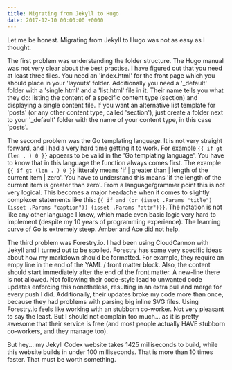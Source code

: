 ```yaml
---
title: Migrating from Jekyll to Hugo
date: 2017-12-10 00:00:00 +0000
---
```

Let me be honest. Migrating from Jekyll to Hugo was not as easy as I thought.

The first problem was understanding the folder structure. The Hugo manual was not very clear about the best practise. I have figured out that you need at least three files. You need an 'index.html' for the front page which you should place in your 'layouts' folder. Additionally you need a '_default' folder with a 'single.html' and a 'list.html' file in it. Their name tells you what they do: listing the content of a specific content type (section) and displaying a single content file. If you want an alternative list template for 'posts' (or any other content type, called 'section'), just create a folder next to your '_default' folder with the name of your content type, in this case 'posts'.

The second problem was the Go templating language. It is not very straight forward, and I had a very hard time getting it to work. For example `{{ if gt (len . ) 0 }}` appears to be valid in the 'Go templating language'. You have to know that in this language the function always comes first. The example `{{ if gt (len . ) 0 }}` litteraly means 'if | greater than | length of the current item | zero'. You have to understand this means 'if the length of the current item is greater than zero'. From a language/grammer point this is not very logical. This becomes a major headache when it comes to slightly complexer statements like this: `{{ if and (or (isset .Params "title") (isset .Params "caption")) (isset .Params "attr")}}`. The notation is not like any other language I knew, which made even basic logic very hard to implement (despite my 10 years of programming experience). The learning curve of Go is extremely steep. Amber and Ace did not help.

The third problem was Forestry.io. I had been using CloudCannon with Jekyll and I turned out to be spoiled. Forestry has some very specific ideas about how my markdown should be formatted. For example, they require an empy line in the end of the YAML / front matter block. Also, the content should start immediately after the end of the front matter. A new-line there is not allowed. Not following their code-style lead to unwanted code updates enforcing this nonetheless, resulting in an extra pull and merge for every push I did. Additionally, their updates broke my code more than once, because they had problems with parsing big inline SVG files. Using Forestry.io feels like working with an stubborn co-worker. Not very pleasant to say the least. But I should not complain too much... as it is pretty awesome that their service is free (and most people actually HAVE stubborn co-workers, and they manage too).

But hey... my Jekyll Codex website takes 1425 milliseconds to build, while this website builds in under 100 milliseconds. That is more than 10 times faster. That must be worth something.